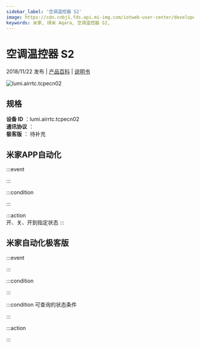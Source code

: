```yaml
---
sidebar_label: '空调温控器 S2'
image: https://cdn.cnbj1.fds.api.mi-img.com/iotweb-user-center/developer_1679069105356ZkYl4I1E.png?GalaxyAccessKeyId=AKVGLQWBOVIRQ3XLEW&Expires=9223372036854775807&Signature=NdFNeG/grGx8InrDihsSSM5t3e0=
keywords: 米家, 绿米 Aqara, 空调温控器 S2, 
---
```

# 空调温控器 S2

2018/11/22 发布 | [产品百科](https://home.mi.com/webapp/content/baike/product/index.html?model=lumi.airrtc.tcpecn02/) | [说明书](https://home.mi.com/views/introduction.html?model=lumi.airrtc.tcpecn02&region=cn)

![lumi.airrtc.tcpecn02](https://cdn.cnbj1.fds.api.mi-img.com/iotweb-user-center/developer_1679069105356ZkYl4I1E.png?GalaxyAccessKeyId=AKVGLQWBOVIRQ3XLEW&Expires=9223372036854775807&Signature=NdFNeG/grGx8InrDihsSSM5t3e0=)

## 规格  
> 
**设备 ID** ：lumi.airrtc.tcpecn02  
**通讯协议** ：  
**极客版**  ： 待补充 


## 米家APP自动化  

:::event  

:::

:::condition  

:::

:::action   
开、关、开到指定状态
:::

## 米家自动化极客版  

:::event  

:::

:::condition  

:::

:::condition 可查询的状态条件  

:::

:::action  

:::

        
